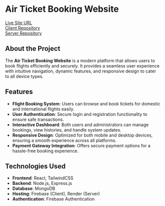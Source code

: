 # Air Ticket Booking Website

[Live Site URL](https://air-ticket-client.web.app/)  
[Client Repository](https://github.com/programming-hero-web-course2/b10-a10-client-side-mdekramulridoy)  
[Server Repository](https://github.com/programming-hero-web-course2/b10-a10-server-side-mdekramulridoy)

## About the Project

The **Air Ticket Booking Website** is a modern platform that allows users to book flights efficiently and securely. It provides a seamless user experience with intuitive navigation, dynamic features, and responsive design to cater to all device types.

## Features

- **Flight Booking System**: Users can browse and book tickets for domestic and international flights easily.
- **User Authentication**: Secure login and registration functionality to ensure safe transactions.
- **Interactive Dashboard**: Both users and administrators can manage bookings, view histories, and handle system updates.
- **Responsive Design**: Optimized for both mobile and desktop devices, ensuring a smooth experience across all platforms.
- **Payment Gateway Integration**: Offers secure payment options for a hassle-free booking experience.

## Technologies Used

- **Frontend**: React, TailwindCSS
- **Backend**: Node.js, Express.js
- **Database**: MongoDB
- **Hosting**: Firebase (Client), Render (Server)
- **Authentication**: Firebase Authentication
